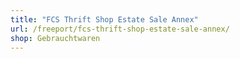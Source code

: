 ```yaml
---
title: "FCS Thrift Shop Estate Sale Annex"
url: /freeport/fcs-thrift-shop-estate-sale-annex/
shop: Gebrauchtwaren
---
```

